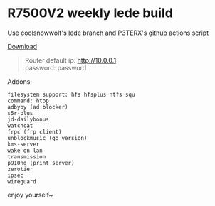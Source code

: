# R7500V2 weekly lede build

Use coolsnowwolf's lede branch and P3TERX's github actions script

[Download](https://github.com/xiao201261/R7500v2_lede/releases)  
> Router default ip: http://10.0.0.1  
password: password


Addons:

    filesystem support: hfs hfsplus ntfs squ
    command: htop
    adbyby (ad blocker)
    s5r-plus
    jd-dailybonus
    watchcat
    frpc (frp client)
    unblockmusic (go version)
    kms-server
    wake on lan
    transmission
    p910nd (print server)
    zerotier
    ipsec
    wireguard


enjoy yourself~

